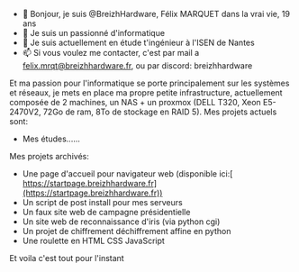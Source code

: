 - 👋 Bonjour, je suis @BreizhHardware, Félix MARQUET dans la vrai vie, 19 ans
- 👀 Je suis un passionné d'informatique
- 🌱 Je suis actuellement en étude t'ingénieur à l'ISEN de Nantes
- 📫 Si vous voulez me contacter, c'est par mail a felix.mrqt@breizhhardware.fr, ou par discord: breizhhardware

Et ma passion pour l'informatique se porte principalement sur les systèmes et réseaux, je mets en place ma propre petite infrastructure, actuellement composée de 2 machines, un NAS + un proxmox (DELL T320, Xeon E5-2470V2, 72Go de ram, 8To de stockage en RAID 5).
Mes projets actuels sont:
  - Mes études......

Mes projets archivés:
  - Une page d'accueil pour navigateur web (disponible ici:[ https://startpage.breizhhardware.fr](https://startpage.breizhhardware.fr))
  - Un script de post install pour mes serveurs
  - Un faux site web de campagne présidentielle
  - Un site web de reconnaissance d'iris (via python cgi)
  - Un projet de chiffrement déchiffrement affine en python
  - Une roulette en HTML CSS JavaScript

Et voila c'est tout pour l'instant

